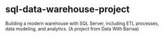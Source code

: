 # sql-data-warehouse-project
Building a modern warehouse with SQL Server, including ETL processes, data modeling, and analytics. (A project from Data With Barraa)
